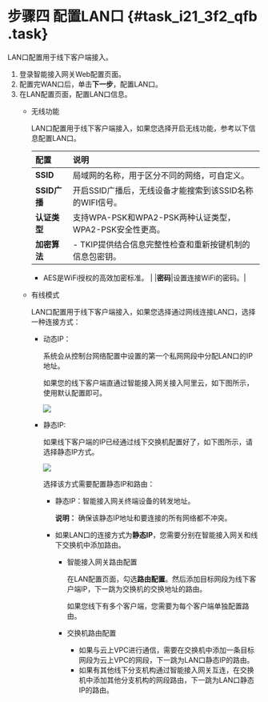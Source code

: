 # 步骤四 配置LAN口 {#task_i21_3f2_qfb .task}

LAN口配置用于线下客户端接入。

1.  登录智能接入网关Web配置页面。 
2.  配置完WAN口后，单击**下一步**，配置LAN口。 
3.  在LAN配置页面，配置LAN口信息。 
    -   无线功能

        LAN口配置用于线下客户端接入，如果您选择开启无线功能，参考以下信息配置LAN口。

        |配置|说明|
        |:-|:-|
        |**SSID**|局域网的名称，用于区分不同的网络，可自定义。|
        |**SSID广播**|开启SSID广播后，无线设备才能搜索到该SSID名称的WIFI信号。|
        |**认证类型**|支持WPA-PSK和WPA2-PSK两种认证类型，WPA2-PSK安全性更高。|
        |**加密算法**|         -   TKIP提供结合信息完整性检查和重新按键机制的信息包密钥。
        -   AES是WiFi授权的高效加密标准。
 |
        |**密码**|设置连接WiFi的密码。|

    -   有线模式

        LAN口配置用于线下客户端接入，如果您选择通过网线连接LAN口，选择一种连接方式：

        -   动态IP：

            系统会从控制台网络配置中设置的第一个私网网段中分配LAN口的IP地址。

            如果您的线下客户端直通过智能接入网关接入阿里云，如下图所示，使用默认配置即可。

            ![](http://static-aliyun-doc.oss-cn-hangzhou.aliyuncs.com/assets/img/15409/15409750416822_zh-CN.png)

        -   静态IP:

            如果线下客户端的IP已经通过线下交换机配置好了，如下图所示，请选择静态IP方式。

            ![](http://static-aliyun-doc.oss-cn-hangzhou.aliyuncs.com/assets/img/15409/15409750416823_zh-CN.png)

            选择该方式需要配置静态IP和路由：

            -   静态IP：智能接入网关终端设备的转发地址。

                **说明：** 确保该静态IP地址和要连接的所有网络都不冲突。

            -   如果LAN口的连接方式为**静态IP**，您需要分别在智能接入网关和线下交换机中添加路由。
                -   智能接入网关路由配置

                    在LAN配置页面，勾选**路由配置**。然后添加目标网段为线下客户端IP，下一跳为交换机的交换地址的路由。

                    如果您线下有多个客户端，您需要为每个客户端单独配置路由。

                -   交换机路由配置
                    -   如果与云上VPC进行通信，需要在交换机中添加一条目标网段为云上VPC的网段，下一跳为LAN口静态IP的路由。
                    -   如果有其他线下分支机构通过智能接入网关互连，在交换机中添加其他分支机构的网段路由，下一跳为LAN口静态IP的路由。

